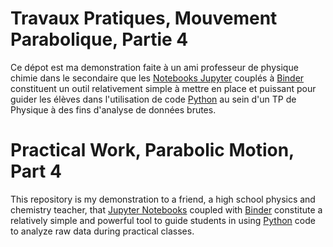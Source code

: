 # Travaux Pratiques, Mouvement Parabolique, Partie 4

Ce dépot est ma demonstration faite à un ami professeur de physique chimie dans le secondaire que les [Notebooks Jupyter](https://jupyter.org/) couplés à [Binder](https://mybinder.org/) constituent un outil relativement simple à mettre en place et puissant pour guider les élèves dans l'utilisation de code [Python](https://www.python.org/) au sein d'un TP de Physique à des fins d'analyse de données brutes.

# Practical Work, Parabolic Motion, Part 4

This repository is my demonstration to a friend, a high school physics and chemistry teacher, that [Jupyter Notebooks](https://jupyter.org/) coupled with [Binder](https://mybinder.org/) constitute a relatively simple and powerful tool to guide students in using [Python](https://www.python.org/) code to analyze raw data during practical classes.